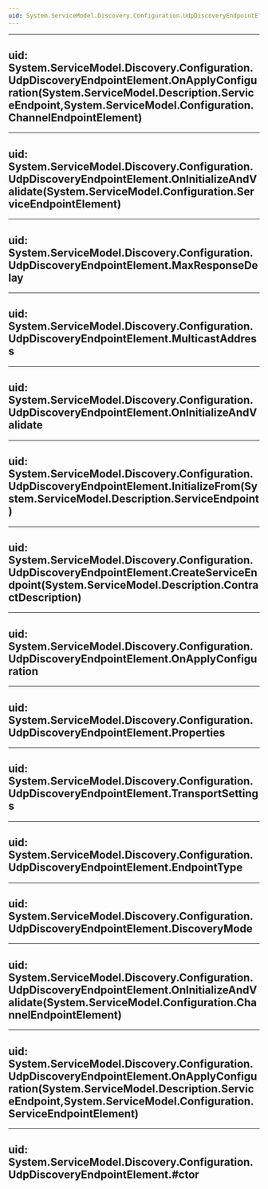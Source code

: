 ```yaml
---
uid: System.ServiceModel.Discovery.Configuration.UdpDiscoveryEndpointElement
---
```


---
uid: System.ServiceModel.Discovery.Configuration.UdpDiscoveryEndpointElement.OnApplyConfiguration(System.ServiceModel.Description.ServiceEndpoint,System.ServiceModel.Configuration.ChannelEndpointElement)
---

---
uid: System.ServiceModel.Discovery.Configuration.UdpDiscoveryEndpointElement.OnInitializeAndValidate(System.ServiceModel.Configuration.ServiceEndpointElement)
---

---
uid: System.ServiceModel.Discovery.Configuration.UdpDiscoveryEndpointElement.MaxResponseDelay
---

---
uid: System.ServiceModel.Discovery.Configuration.UdpDiscoveryEndpointElement.MulticastAddress
---

---
uid: System.ServiceModel.Discovery.Configuration.UdpDiscoveryEndpointElement.OnInitializeAndValidate
---

---
uid: System.ServiceModel.Discovery.Configuration.UdpDiscoveryEndpointElement.InitializeFrom(System.ServiceModel.Description.ServiceEndpoint)
---

---
uid: System.ServiceModel.Discovery.Configuration.UdpDiscoveryEndpointElement.CreateServiceEndpoint(System.ServiceModel.Description.ContractDescription)
---

---
uid: System.ServiceModel.Discovery.Configuration.UdpDiscoveryEndpointElement.OnApplyConfiguration
---

---
uid: System.ServiceModel.Discovery.Configuration.UdpDiscoveryEndpointElement.Properties
---

---
uid: System.ServiceModel.Discovery.Configuration.UdpDiscoveryEndpointElement.TransportSettings
---

---
uid: System.ServiceModel.Discovery.Configuration.UdpDiscoveryEndpointElement.EndpointType
---

---
uid: System.ServiceModel.Discovery.Configuration.UdpDiscoveryEndpointElement.DiscoveryMode
---

---
uid: System.ServiceModel.Discovery.Configuration.UdpDiscoveryEndpointElement.OnInitializeAndValidate(System.ServiceModel.Configuration.ChannelEndpointElement)
---

---
uid: System.ServiceModel.Discovery.Configuration.UdpDiscoveryEndpointElement.OnApplyConfiguration(System.ServiceModel.Description.ServiceEndpoint,System.ServiceModel.Configuration.ServiceEndpointElement)
---

---
uid: System.ServiceModel.Discovery.Configuration.UdpDiscoveryEndpointElement.#ctor
---
